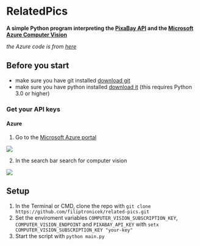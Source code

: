 # RelatedPics
**A simple Python program interpreting the [PixaBay API](https://pixabay.com/api/docs/) and the [Microsoft Azure Computer Vision](https://azure.microsoft.com/en-us/services/cognitive-services/computer-vision/)**


*the Azure code is from [here](https://docs.microsoft.com/en-us/azure/cognitive-services/computer-vision/quickstarts-sdk/python-sdk)*

## Before you start
* make sure you have git installed [download git](https://git-scm.com/)
* make sure you have python installed [download it](https://www.python.org/downloads/) (this requires Python 3.0 or higher)
### Get your API keys
#### Azure
1. Go to the [Microsoft Azure portal](https://portal.azure.com/#home)

![](https://files.catbox.moe/x3s2pk.jpeg)


2. In the search bar search for computer vision

![](https://files.catbox.moe/wmonds.jpeg)
## Setup
1. In the Terminal or CMD, clone the repo with ```git clone https://github.com/filiptronicek/related-pics.git```
2. Set the enviroment variables `COMPUTER_VISION_SUBSCRIPTION_KEY`, `COMPUTER_VISION_ENDPOINT` and `PIXABAY_API_KEY` with ```setx COMPUTER_VISION_SUBSCRIPTION_KEY "your-key"```
3. Start the script with `python main.py`
